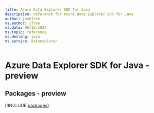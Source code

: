 ```yaml
---
title: Azure Data Explorer SDK for Java
description: Reference for Azure Data Explorer SDK for Java
author: joshfree
ms.author: jfree
ms.data: 06/16/2023
ms.topic: reference
ms.devlang: java
ms.service: dataexplorer
---
```

# Azure Data Explorer SDK for Java - preview
## Packages - preview
[!INCLUDE [packages](data-explorer-index.md)]